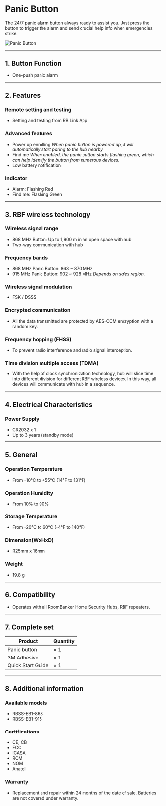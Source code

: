 ﻿# Panic Button

The 24/7 panic alarm button always ready to assist you. Just press the button to trigger the alarm and send crucial help info when emergencies strike.

<div style={{textAlign: 'center'}}><img width="{200}" src="https://dusunprj.oss-us-west-1.aliyuncs.com/roombanker/Panic%20Button.png" alt="Panic Button" style={{width:'30%'}} /></div>


------

## 1. Button Function

* One-push panic alarm

------

## 2. Features

### Remote setting and testing

* Setting and testing from RB Link App

### Advanced features

* Power up enrolling
  *When panic button is powered up, it will automatically start paring to the hub nearby*
* Find me
  *When enabled, the panic button starts flashing green, which can help identify the button from numerous devices.*
* Low battery notification

### Indicator

* Alarm: Flashing Red
* Find me: Flashing Green

------

## 3. RBF wireless technology

### Wireless signal range

* 868 MHz Button: Up to 1,900 m in an open space with hub
* Two-way communication with hub

### Frequency bands

* 868 MHz Panic Button: 863 ~ 870 MHz
* 915 MHz Panic Button: 902 ~ 928 MHz
  *Depends on sales region.*

### Wireless signal modulation

* FSK / DSSS

### Encrypted communication

* All the data transmitted are protected by AES-CCM encryption with a random key.

### Frequency hopping (FHSS)

* To prevent radio interference and radio signal interception.

### Time division multiple access (TDMA)

* With the help of clock synchronization technology, hub will slice time into different division for different RBF wireless devices. In this way, all devices will communicate with hub in a sequence.

------

## 4. Electrical Characteristics

### Power Supply

* CR2032 x 1
* Up to 3 years (standby mode)

------

## 5. General

### Operation Temperature

* From -10°С to +55°С (14°F to 131°F)

### Operation Humidity

* From 10% to 90%

### Storage Temperature

* From -20°C to 60°C (-4°F to 140°F)

### Dimension(WxHxD)

* R25mm x 16mm

### Weight

* 19.8 g

------

## 6. Compatibility

* Operates with all RoomBanker Home Security Hubs,  RBF repeaters.

------

## 7. Complete set

| Product           | Quantity |
| ----------------- | -------- |
| Panic button      | × 1      |
| 3M Adhesive       | × 1      |
| Quick Start Guide | × 1      |



------

## 8. Additional information

### Available models

* RBSS-EB1-868
* RBSS-EB1-915

### Certifications

* CE, CB
* FCC
* ICASA
* RCM
* NOM
* Anatel

### Warranty

* Replacement and repair within 24 months of the date of sale. Batteries are not covered under warranty.
